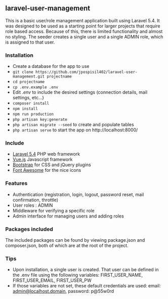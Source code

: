 ## laravel-user-management ##

This is a basic user/role management application built using Laravel 5.4.  It was designed to be used as a starting point for larger projects that require role based access.  Because of this, there is limited functionality and almost no styling.  The seeder creates a single user and a single ADMIN role, which is assigned to that user.


### Installation ###

* Create a database for the app to use
* `git clone https://github.com/jpospisil402/laravel-user-management.git projectname`
* `cd projectname`
* `cp .env.example .env`
* Edit *.env* to include the desired settings (connection details, mail settings, etc...)
* `composer install`
* `npm install`
* `npm run production`
* `php artisan key:generate`
* `php artisan migrate --seed` to create and populate tables
* `php artisan serve` to start the app on http://localhost:8000/


### Include ###

* [Laravel 5.4](https://laravel.com/docs/5.4) PHP web framework
* [Vue.js](https://vuejs.org) Javascript framework
* [Bootstrap](http://getbootstrap.com) for CSS and jQuery plugins
* [Font Awesome](http://fortawesome.github.io/Font-Awesome) for the nice icons


### Features ###

* Authentication (registration, login, logout, password reset, mail confirmation, throttle)
* User roles : ADMIN
* Middleware for verifying a specific role
* Admin interface for managing users and adding roles


### Packages included ###

The included packages can be found by viewing package.json and composer.json, both of which are at the root of the project.


### Tips ###

* Upon installation, a single user is created.  That user can be defined in the .env file using the following variables: FIRST_USER_NAME, FIRST_USER_EMAIL, FIRST_USER_PW
* If those variables are not set, these default credentials are used: email: admin@localhost.domain, password: p@55w0rd